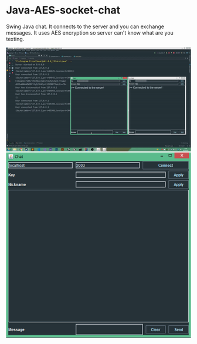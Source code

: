 # Java-AES-socket-chat
Swing Java chat. It connects to the server and you can exchange messages. It uses AES encryption so server can't know what are you texting.

![](chat2.gif)
![](chat1.png)
